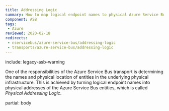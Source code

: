 ```yaml
---
title: Addressing Logic
summary: How to map logical endpoint names to physical Azure Service Bus addresses
component: ASB
tags:
 - Azure
reviewed: 2020-02-18
redirects:
 - nservicebus/azure-service-bus/addressing-logic
 - transports/azure-service-bus/addressing-logic
---
```


include: legacy-asb-warning


One of the responsibilities of the Azure Service Bus transport is determining the names and physical location of entities in the underlying physical infrastructure. This is achieved by turning logical endpoint names into physical addresses of the Azure Service Bus entities, which is called *Physical Addressing Logic*.

partial: body
